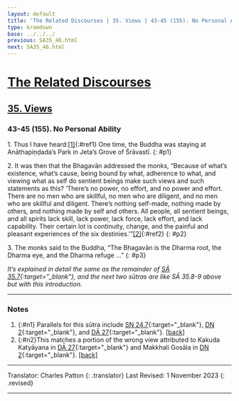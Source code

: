 ```yaml
---
layout: default
title: 'The Related Discourses | 35. Views | 43-45 (155). No Personal Ability'
type: kramdown
base: ../../../
previous: SA35_40.html
next: SA35_46.html
---
```


# [The Related Discourses](../index.html)
## [35. Views](index.html)
### 43-45 (155). No Personal Ability

1\. Thus I have heard:[\[1\]](#n1){:#ref1} One time, the Buddha was staying at Anāthapiṇḍada’s Park in Jeta’s Grove of Śrāvastī.
{: #p1}

2\. It was then that the Bhagavān addressed the monks, “Because of what’s existence, what’s cause, being bound by what, adherence to what, and viewing what as self do sentient beings make such views and such statements as this? ‘There’s no power, no effort, and no power and effort. There are no men who are skillful, no men who are diligent, and no men who are skillful and diligent. There’s nothing self-made, nothing made by others, and nothing made by self and others. All people, all sentient beings, and all spirits lack skill, lack power, lack force, lack effort, and lack capability. Their certain lot is continuity, change, and the painful and pleasant experiences of the six destinies.’”[\[2\]](#n2){:#ref2}
{: #p2}

3\. The monks said to the Buddha, “The Bhagavān is the Dharma root, the Dharma eye, and the Dharma refuge …”
{: #p3}

<em>It’s explained in detail the same as the remainder of [SĀ 35.7](SA35_7.html){:target="_blank"}, and the next two sūtras are like SĀ 35.8-9 above but with this introduction.</em>

---

### Notes

1. {:#n1} Parallels for this sūtra include [SN 24.7](https://suttacentral.net/sn24.7){:target="_blank"}, [DN 2](https://suttacentral.net/dn2){:target="_blank"}, and [DĀ 27](../../dirgha/DA_27.html){:target="_blank"}. [\[back\]](#ref1)
2. {:#n2}This matches a portion of the wrong view attributed to Kakuda Katyāyana in [DĀ 27](../../dirgha/DA_27.html){:target="_blank"} and Makkhali Gosāla in [DN 2](https://suttacentral.net/dn2){:target="_blank"}. [\[back\]](#ref2)

---

Translator: Charles Patton
{: .translator}
Last Revised: 1 November 2023
{: .revised}

---